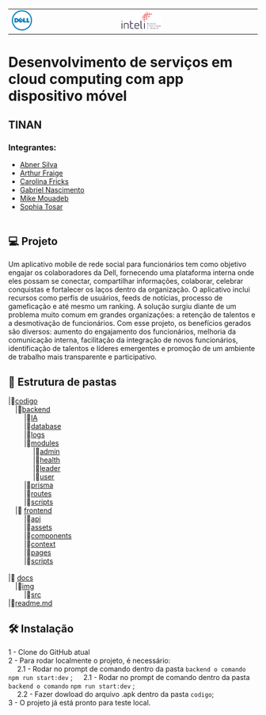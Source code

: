 <table>
<tr>
<td>
<a href= "https://www.dell.com/pt-br"><img src="docs/img/Dell_Logo.svg.png" alt="Dell" border="0" width="20%"></a>
</td>
<td><a href= "https://www.inteli.edu.br/"><img src="https://github.com/2023M6T3-Inteli/Grupo-6/blob/main/docs/img/inteli-logo.png" alt="Inteli - Instituto de Tecnologia e Liderança" border="0" width="30%"></a>
</td>
</tr>
</table>

# Desenvolvimento de serviços em cloud computing com app dispositivo móvel

## TINAN


### Integrantes:

- <a href="https://www.linkedin.com/in/abner-silva-barbosa-8a3542225/">Abner Silva</a>
- <a href="https://www.linkedin.com/in/arthur-fraige/">Arthur Fraige</a>
- <a href="https://www.linkedin.com/in/carolina-favaro-fricks-1a0423231/">Carolina Fricks</a>
- <a href="https://www.linkedin.com/in/gabriel--nascimento/">Gabriel Nascimento</a>
- <a href="https://www.linkedin.com/in/mike-mouadeb/">Mike Mouadeb</a>
- <a href="https://www.linkedin.com/in/sophia-de-oliveira-tosar-aba7ab23b/">Sophia Tosar</a>
<br><br>
## 💻 Projeto
Um aplicativo mobile de rede social para funcionários tem como objetivo engajar os colaboradores da Dell, fornecendo uma plataforma interna onde eles possam se conectar, compartilhar informações, colaborar, celebrar conquistas e fortalecer os laços dentro da organização. O aplicativo inclui recursos como perfis de usuários, feeds de notícias, processo de gameficação e até mesmo um ranking.
A solução surgiu diante de um problema muito comum em grandes organizações: a retenção de talentos e a desmotivação de funcionários.
Com esse projeto, os benefícios gerados são diversos: aumento do engajamento dos funcionários, melhoria da comunicação interna, facilitação da integração de novos funcionários, identificação de talentos e líderes emergentes e promoção de um ambiente de trabalho mais transparente e participativo.

## 💾 Estrutura de pastas
|📂[codigo](/codigo)<br>
&emsp;|📂[backend](/codigo/backend)<br>
 &emsp; &emsp;|📂[IA](/codigo/backend/IA)<br>
 &emsp; &emsp;|📂[database](/codigo/backend/database)<br>
 &emsp; &emsp;|📂[logs](/codigo/backend/logs)<br>
 &emsp; &emsp;|📂[modules](/codigo/backend/modules)<br>
 &emsp; &emsp; &emsp;|📂[admin](/codigo/backend/modules/admin)<br>
 &emsp; &emsp; &emsp;|📂[health](/codigo/backend/modules/health)<br>
 &emsp; &emsp; &emsp;|📂[leader](/codigo/backend/modules/leader)<br>
 &emsp; &emsp; &emsp;|📂[user](/codigo/backend/modules/user)<br>
 &emsp; &emsp;|📂[prisma](/codigo/backend/prisma)<br>
 &emsp; &emsp;|📂[routes](/codigo/backend/routes)<br>
 &emsp; &emsp;|📂[scripts](/codigo/backend/scripts)<br>
  &emsp;|📂 [frontend](/codigo/frontend)<br>
  &emsp; &emsp;|📂[api](/codigo/frontend/api)<br>
  &emsp; &emsp;|📂[assets](/codigo/frontend/assets)<br>
  &emsp; &emsp;|📂[components](/codigo/frontend/components)<br>
  &emsp; &emsp;|📂[context](/codigo/frontend/context)<br>
  &emsp; &emsp;|📂[pages](/codigo/frontend/pages)<br>
  &emsp; &emsp;|📂[scripts](/codigo/frontend/scripts)<br>
<br>
|📂 [docs](/docs)<br>
  &emsp;|📂[img](/docs/img)<br>
  &emsp; &emsp;|📂[src](/docs/img/img_docs)<br>
|📄[readme.md](/README.md)<br>

## 🛠 Instalação

1 - Clone do GitHub atual
<br>
2 - Para rodar localmente o projeto, é necessário:
<br>
&emsp; 2.1 - Rodar no prompt de comando dentro da pasta ```backend o comando``` ```npm run start:dev``` ;
&emsp; 2.1 - Rodar no prompt de comando dentro da pasta ```backend o comando``` ```npm run start:dev``` ;
<br>
&emsp; 2.2 - Fazer dowload do arquivo .apk dentro da pasta ```codigo```;
<br>
3 - O projeto já está pronto para teste local.
<br>

